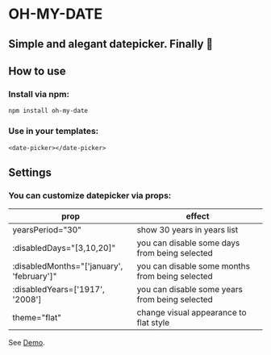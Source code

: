 # OH-MY-DATE

## Simple and alegant datepicker. Finally 🤘

## How to use

### Install via npm:

```
npm install oh-my-date
```

### Use in your templates:

```
<date-picker></date-picker>
```

## Settings

### You can customize datepicker via props:

| prop                                      | effect                                          |
| ----------------------------------------- | ----------------------------------------------- |
| yearsPeriod="30"                          | show 30 years in years list                     |
| :disabledDays="[3,10,20]"                 | you can disable some days from being selected   |
| :disabledMonths="['january', 'february']" | you can disable some months from being selected |
| :disabledYears=['1917', '2008']           | you can disable some years from being selected  |
| theme="flat"                              | change visual appearance to flat style          |

See [Demo](https://bagahunda.github.io).
